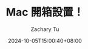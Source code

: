 ---
title: "Mac 開箱設置！"
date: 2024-10-05T15:00:40+08:00
author: "Zachary Tu"
image: "/images/posts/post_2.jpg"
categories: ["筆記"]
tags: ["Mac"]
draft: true
---